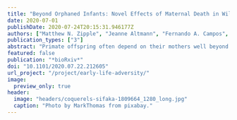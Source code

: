 ```yaml
---
title: "Beyond Orphaned Infants: Novel Effects of Maternal Death in Wild Primates"
date: 2020-07-01
publishDate: 2020-07-24T20:15:31.946177Z
authors: ["Matthew N. Zipple", "Jeanne Altmann", "Fernando A. Campos", "Marina Cords", "Linda M. Fedigan", "Richard R. Lawler", "Elizabeth V. Lonsdorf", "Susan Perry", "Anne E. Pusey", "Tara S. Stoinski", "Karen Strier", "Susan C. Alberts"]
publication_types: ["3"]
abstract: "Primate offspring often depend on their mothers well beyond the age of weaning, and offspring that experience maternal death in early life can suffer substantial reductions in fitness across the lifespan. Here we leverage data from eight wild primate populations (seven species) to examine two underappreciated pathways linking early maternal death and offspring fitness that are distinct from direct effects of orphaning on offspring survival. First, we show that, for five of the seven species, offspring face reduced survival during the years immediately preceding maternal death, while the mother is still alive. Second, we identify an intergenerational effect of early maternal loss in three species (muriquis, baboons, and blue monkeys), such that early maternal death experienced in one generation leads to reduced offspring survival in the next. Our results have important implications for the evolution of slow life histories in primates, as they suggest that maternal condition and survival are more important for offspring fitness than previously realized."
featured: false
publication: "*bioRxiv*"
doi: "10.1101/2020.07.22.212605"
url_project: "/project/early-life-adversity/"
image:
  preview_only: true
header:
  image: "headers/coquerels-sifaka-1809664_1280_long.jpg"
  caption: "Photo by MarkThomas from pixabay."
---
```


